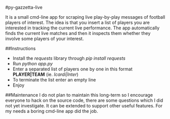 #py-gazzetta-live

It is a small cmd-line app for scraping live play-by-play messages of football players of interest.
The idea is that you insert a list of players you are interested in tracking the current live performance.
The app automatically finds the current live matches and then it inspects them whether they involve some players
of your interest.

##Instructions
- Install the *requests* library through *pip install requests*
- Run *python app.py*
- Enter a separated list of players one by one in this format **PLAYER|TEAM** (ie. *Icardi|Inter*)
- To terminate the list enter an empty line
- Enjoy

##Maintenance
I do not plan to maintain this long-term so I encourage everyone to hack on the source code, there are some questions which I did not yet investigate.
It can be extended to support other useful features.
For my needs a boring cmd-line app did the job.